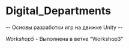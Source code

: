 # Digital_Departments

-- Основы разработки игр  на движке Unity --

*Workshop5* - Выполнена в ветке "Workshop3"
